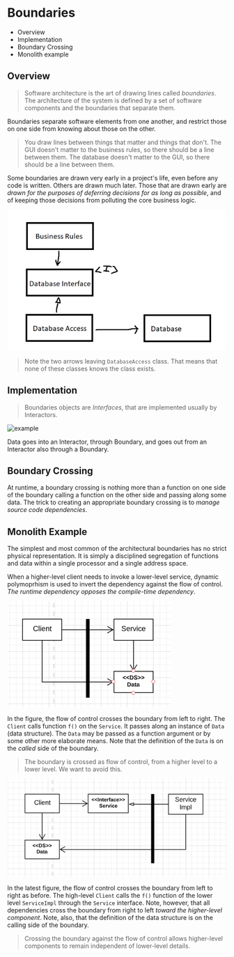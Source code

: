 # Boundaries

* Overview
* Implementation
* Boundary Crossing
* Monolith example

## Overview

> Software architecture is the art of drawing lines called *boundaries*. The architecture of the system is defined by a set of software components and the boundaries that separate them.

Boundaries separate software elements from one another, and restrict those on one side from knowing about those on the other.

> You draw lines between things that matter and things that don't. The GUI doesn't matter to the business rules, so there should be a line between them. The database doesn't matter to the GUI, so there should be a line between them.

Some boundaries are drawn very early in a project's life, even before any code is written. Others are drawn much later. Those that are drawn early are *drawn for the purposes of deferring decisions for as long as possible*, and of keeping those decisions from polluting the core business logic.

![](2021-05-26-01-51-52.png)

> Note the two arrows leaving `DatabaseAccess` class. That means that none of these classes knows the class exists.

## Implementation

> Boundaries objects are _Interfaces_, that are implemented usually by Interactors.

![example](https://i.imgur.com/WkBAATy.png)

Data goes into an Interactor, through Boundary, and goes out from an Interactor also through a Boundary.

## Boundary Crossing

At runtime, a boundary crossing is nothing more than a function on one side of the boundary calling a function on the other side and passing along some data. The trick to creating an appropriate boundary crossing is to *manage source code dependencies*.

## Monolith Example

The simplest and most common of the architectural boundaries has no strict physical representation. It is simply a disciplined segregation of functions and data within a single processor and a single address space.

When a higher-level client needs to invoke a lower-level service, dynamic polymoprhism is used to invert the dependency against the flow of control. *The runtime dependency opposes the compile-time dependency*.

![](2021-05-26-11-18-39.png)

In the figure, the flow of control crosses the boundary from left to right. The `Client` calls function `f()` on the `Service`. It passes along an instance of `Data` (data structure). The `Data` may be passed as a function argument or by some other more elaborate means. Note that the definition of the `Data` is on the *called* side of the boundary.

> The boundary is crossed as flow of control, from a higher level to a lower level. We want to avoid this.

![](2021-05-26-11-25-33.png)

In the latest figure, the flow of control crosses the boundary from left to right as before. The high-level `Client` calls the `f()` function of the lower level `ServiceImpl` through the `Service` interface. Note, however, that all dependencies cross the boundary from right to left *toward the higher-level component*. Note, also, that the definition of the data structure is on the calling side of the boundary.

> Crossing the boundary against the flow of control allows higher-level components to remain independent of lower-level details.
